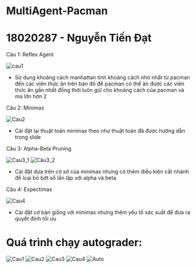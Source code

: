 # MultiAgent-Pacman
# 18020287 - Nguyễn Tiến Đạt

Câu 1: Reflex Agent

![cau1](https://user-images.githubusercontent.com/71663050/96190089-d5558100-0f6b-11eb-8977-1810cf2bddf2.PNG)

- Sử dụng khoảng cách manhattan tính khoảng cách nhỏ nhất từ pacman đến các viên thức ăn trên bản đồ để pacman có thể ăn được các viên thức ăn gần nhất đồng thời luôn giữ cho khoảng cách của pacman và ma lớn hơn 2

Câu 2: Minimax

![Cau2](https://user-images.githubusercontent.com/71663050/96190387-5f054e80-0f6c-11eb-93ce-de7be78426a3.PNG)

- Cài đặt lại thuật toán minimax theo như thuật toán đã được hướng dẫn trong slide

Câu 3: Alpha-Beta Pruning

![Cau3_1](https://user-images.githubusercontent.com/71663050/96190699-d9ce6980-0f6c-11eb-8099-3886a7a32b50.PNG)
![Câu3_2](https://user-images.githubusercontent.com/71663050/96190725-e357d180-0f6c-11eb-9595-de225087f0b9.PNG)

- Cài đặt dựa trên cơ sở của minimax nhưng có thêm điều kiện cắt nhánh để loại bỏ bớt số lần lặp với alpha và beta

Câu 4: Expectimax

![Cau4](https://user-images.githubusercontent.com/71663050/96190903-316cd500-0f6d-11eb-998f-8074e96ecc54.PNG)

- Cài đặt cơ bản giống với minimax nhưng thêm yếu tố xác suất để đưa ra quyết định tối ưu

# Quá trình chạy autograder:

![Cau1](https://user-images.githubusercontent.com/71663050/96330478-bba55e00-107f-11eb-83fe-f39432daf2cd.PNG) ![Cau2](https://user-images.githubusercontent.com/71663050/96330486-c3650280-107f-11eb-9b39-d92c12ac664f.PNG) ![Cau3](https://user-images.githubusercontent.com/71663050/96330498-d5df3c00-107f-11eb-9f99-c35a829154ce.PNG) ![Cau4](https://user-images.githubusercontent.com/71663050/96330502-dc6db380-107f-11eb-934a-7b1f2fe63eca.PNG) ![Auto](https://user-images.githubusercontent.com/71663050/96330510-e98aa280-107f-11eb-8899-dec21dba1cb7.PNG)
